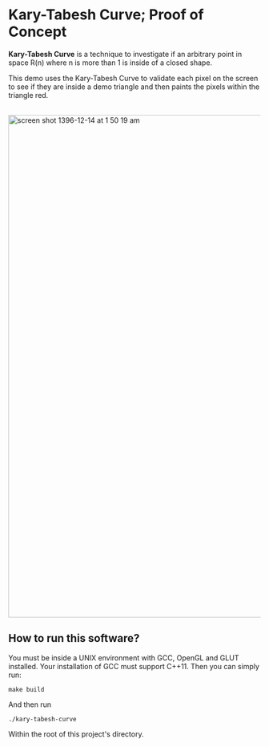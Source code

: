 
# Kary-Tabesh Curve; Proof of Concept

__Kary-Tabesh Curve__ is a technique to investigate if an arbitrary point in space R(n) where n is more than 1 is inside of a closed shape.

This demo uses the Kary-Tabesh Curve to validate each pixel on the screen to see if they are inside a demo triangle and then paints the pixels within the triangle red.

<br>

<img width="1002" alt="screen shot 1396-12-14 at 1 50 19 am" src="https://user-images.githubusercontent.com/2157285/36951331-b30fee28-2017-11e8-9fe1-6071f4a6c063.png">

<br>

## How to run this software?
You must be inside a UNIX environment with GCC, OpenGL and GLUT installed. Your installation of GCC must support C++11. Then you can simply run:

```
make build
```

And then run

```
./kary-tabesh-curve
```

Within the root of this project's directory.